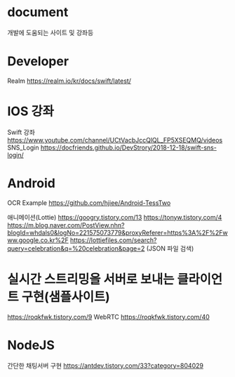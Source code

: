 # document
개발에 도움되는 사이트 및 강좌등

# Developer
Realm https://realm.io/kr/docs/swift/latest/

# IOS 강좌
Swift 강좌 https://www.youtube.com/channel/UCtVacbJccQlQL_FP5XSEQMQ/videos
SNS_Login https://docfriends.github.io/DevStrory/2018-12-18/swift-sns-login/

# Android
OCR Example https://github.com/hjiee/Android-TessTwo

애니메이션(Lottie) https://googry.tistory.com/13 https://tonyw.tistory.com/4 https://m.blog.naver.com/PostView.nhn?blogId=whdals0&logNo=221575073779&proxyReferer=https%3A%2F%2Fwww.google.co.kr%2F https://lottiefiles.com/search?query=celebration&q=%20celebration&page=2 (JSON 파일 검색)

# 실시간 스트리밍을 서버로 보내는 클라이언트 구현(샘플사이트) 
https://roqkfwk.tistory.com/9
WebRTC https://roqkfwk.tistory.com/40

# NodeJS
간단한 채팅서버 구현 https://antdev.tistory.com/33?category=804029
